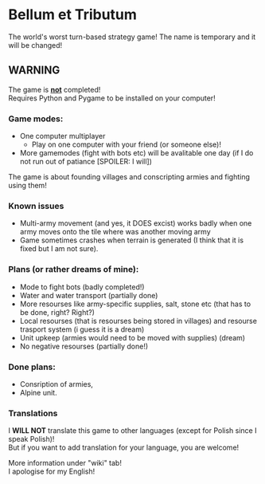 # Bellum et Tributum
The world's worst turn-based strategy game! The name is temporary and it will be changed!  
## **WARNING**  
The game is <ins>**not**</ins> completed!  
Requires Python and Pygame to be installed on your computer!
### Game modes:  
- One computer multiplayer
  - Play on one computer with your friend (or someone else)!
- More gamemodes (fight with bots etc) will be avalitable one day (if I do not run out of patiance [SPOILER: I will])
  
The game is about founding villages and conscripting armies and fighting using them!  
### Known issues  
- Multi-army movement (and yes, it DOES excist) works badly when one army moves onto the tile where was another moving army
- Game sometimes crashes when terrain is generated (I think that it is fixed but I am not sure).
### Plans (or rather dreams of mine):
- Mode to fight bots (badly completed!)
- Water and water transport (partially done)
- More resourses like army-specific supplies, salt, stone etc (that has to be done, right? Right?)
- Local resourses (that is resourses being stored in villages) and resourse trasport system (i guess it is a dream)
- Unit upkeep (armies would need to be moved with supplies) (dream)
- No negative resourses (partially done!)
### Done plans:
- Consription of armies,
- Alpine unit.
### Translations
I **WILL NOT** translate this game to other languages (except for Polish since I speak Polish)!  
But if you want to add translation for your language, you are welcome!

More information under "wiki" tab!  
I apologise for my English!

